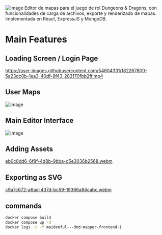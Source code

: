 ![image](https://user-images.githubusercontent.com/54604331/182275042-5630db4b-5047-40f1-8b95-fedb7e09de15.png)
Editor de mapas para el juego de rol Dungeons & Dragons, con funcionalidades de carga de archivos, exporte y renderizado de mapas. Implementada en React, ExpressJS y MongoDB.

# Main Features

## Loading Screen / Login Page
https://user-images.githubusercontent.com/54604331/182267800-5a23dc0b-1ea3-40df-8f43-283170fbb2ff.mp4
## User Maps
![image](https://user-images.githubusercontent.com/54604331/182269542-4a741c67-bf12-4870-9a0b-6f44e4d00c71.png)
## Main Editor Interface
![image](https://user-images.githubusercontent.com/54604331/182269627-30d218ac-fa87-411c-a72b-1cf44637a895.png)
## Adding Assets
[eb0c8dd6-6f8f-4d8b-9bba-d5e3036b2568.webm](https://user-images.githubusercontent.com/54604331/182270182-6ffa7ee7-13ef-4cc7-a9aa-16d512cda7e9.webm)
## Exporting as SVG
[c9a7c672-a6ad-437d-bc59-19366a84cabc.webm](https://user-images.githubusercontent.com/54604331/182271050-40381500-a03a-4646-b751-733a811e8da6.webm)


## commands

```bash
docker compose build
docker compose up -d
docker logs -t -f maidenful---dnd-mapper-frontend-1
```
